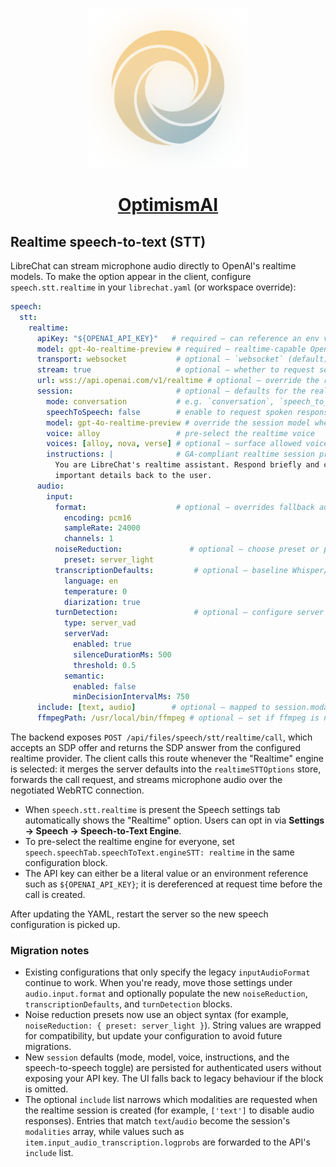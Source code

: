 <p align="center">
  <a href="https://chat.optimismai.app">
    <img src="client/public/assets/logo.svg" height="256">
  </a>
  <h1 align="center">
    <a href="https://chat.optimismai.app">OptimismAI</a>
  </h1>
</p>

## Realtime speech-to-text (STT)

LibreChat can stream microphone audio directly to OpenAI's realtime models. To
make the option appear in the client, configure `speech.stt.realtime` in your
`librechat.yaml` (or workspace override):

```yaml
speech:
  stt:
    realtime:
      apiKey: "${OPENAI_API_KEY}"   # required – can reference an env var
      model: gpt-4o-realtime-preview # required – realtime-capable OpenAI model
      transport: websocket           # optional – `websocket` (default) or `webrtc`
      stream: true                   # optional – whether to request server-side streaming
      url: wss://api.openai.com/v1/realtime # optional – override the realtime base URL
      session:                       # optional – defaults for the realtime session envelope
        mode: conversation           # e.g. `conversation`, `speech_to_text`, `speech_to_speech`
        speechToSpeech: false        # enable to request spoken responses from the model
        model: gpt-4o-realtime-preview # override the session model when it differs from `model`
        voice: alloy                 # pre-select the realtime voice
        voices: [alloy, nova, verse] # optional – surface allowed voices in the UI
        instructions: |              # GA-compliant realtime session prompt
          You are LibreChat's realtime assistant. Respond briefly and confirm
          important details back to the user.
      audio:
        input:
          format:                    # optional – overrides fallback audio format defaults
            encoding: pcm16
            sampleRate: 24000
            channels: 1
          noiseReduction:               # optional – choose preset or provide custom settings
            preset: server_light
          transcriptionDefaults:         # optional – baseline Whisper/ASR preferences
            language: en
            temperature: 0
            diarization: true
          turnDetection:                 # optional – configure server / semantic VAD
            type: server_vad
            serverVad:
              enabled: true
              silenceDurationMs: 500
              threshold: 0.5
            semantic:
              enabled: false
              minDecisionIntervalMs: 750
      include: [text, audio]        # optional – mapped to session.modalities (others go to session.include)
      ffmpegPath: /usr/local/bin/ffmpeg # optional – set if ffmpeg is not on PATH
```

The backend exposes `POST /api/files/speech/stt/realtime/call`, which accepts an
SDP offer and returns the SDP answer from the configured realtime provider. The
client calls this route whenever the "Realtime" engine is selected: it merges the
server defaults into the `realtimeSTTOptions` store, forwards the call request,
and streams microphone audio over the negotiated WebRTC connection.

- When `speech.stt.realtime` is present the Speech settings tab automatically
  shows the "Realtime" option. Users can opt in via **Settings → Speech →
  Speech-to-Text Engine**.
- To pre-select the realtime engine for everyone, set
  `speech.speechTab.speechToText.engineSTT: realtime` in the same configuration
  block.
- The API key can either be a literal value or an environment reference such as
  `${OPENAI_API_KEY}`; it is dereferenced at request time before the call is
  created.

After updating the YAML, restart the server so the new speech configuration is
picked up.

### Migration notes

- Existing configurations that only specify the legacy `inputAudioFormat`
  continue to work. When you're ready, move those settings under
  `audio.input.format` and optionally populate the new
  `noiseReduction`, `transcriptionDefaults`, and `turnDetection` blocks.
- Noise reduction presets now use an object syntax (for example,
  `noiseReduction: { preset: server_light }`). String values are wrapped for
  compatibility, but update your configuration to avoid future migrations.
- New `session` defaults (mode, model, voice, instructions, and the
  speech-to-speech toggle) are persisted for authenticated users without exposing
  your API key. The UI falls back to legacy behaviour if the block is omitted.
- The optional `include` list narrows which modalities are requested when the
  realtime session is created (for example, `['text']` to disable audio
  responses). Entries that match `text`/`audio` become the session's
  `modalities` array, while values such as
  `item.input_audio_transcription.logprobs` are forwarded to the API's
  `include` list.
